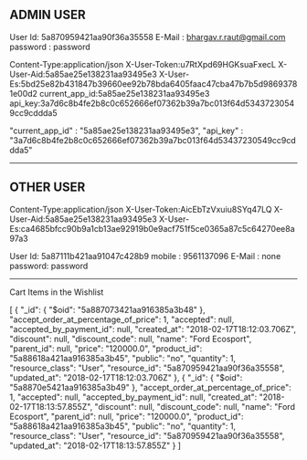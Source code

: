 ADMIN USER
-----------

User Id: 5a870959421aa90f36a35558
E-Mail : bhargav.r.raut@gmail.com
password : password

Content-Type:application/json
X-User-Token:u7RtXpd69HGKsuaFxecL
X-User-Aid:5a85ae25e138231aa93495e3
X-User-Es:5bd25e82b431847b39660ee92b78bda6405faac47cba47b7b5d98693781e00d2
current_app_id:5a85ae25e138231aa93495e3
api_key:3a7d6c8b4fe2b8c0c652666ef07362b39a7bc013f64d53437230549cc9cddda5





"current_app_id" : "5a85ae25e138231aa93495e3",
"api_key" : "3a7d6c8b4fe2b8c0c652666ef07362b39a7bc013f64d53437230549cc9cddda5"



---------------------------------------------------------------

OTHER USER
-----------

Content-Type:application/json
X-User-Token:AicEbTzVxuiu8SYq47LQ
X-User-Aid:5a85ae25e138231aa93495e3
X-User-Es:ca4685bfcc90b9a1cb13ae92919b0e9acf751f5ce0365a87c5c64270ee8a97a3


User Id: 5a87111b421aa91047c428b9
mobile : 9561137096
E-Mail : none
password: password



---------------------------------------------------------------


Cart Items in the Wishlist

[
    {
        "_id": {
            "$oid": "5a887073421aa916385a3b48"
        },
        "accept_order_at_percentage_of_price": 1,
        "accepted": null,
        "accepted_by_payment_id": null,
        "created_at": "2018-02-17T18:12:03.706Z",
        "discount": null,
        "discount_code": null,
        "name": "Ford Ecosport",
        "parent_id": null,
        "price": "120000.0",
        "product_id": "5a88618a421aa916385a3b45",
        "public": "no",
        "quantity": 1,
        "resource_class": "User",
        "resource_id": "5a870959421aa90f36a35558",
        "updated_at": "2018-02-17T18:12:03.706Z"
    },
    {
        "_id": {
            "$oid": "5a8870e5421aa916385a3b49"
        },
        "accept_order_at_percentage_of_price": 1,
        "accepted": null,
        "accepted_by_payment_id": null,
        "created_at": "2018-02-17T18:13:57.855Z",
        "discount": null,
        "discount_code": null,
        "name": "Ford Ecosport",
        "parent_id": null,
        "price": "120000.0",
        "product_id": "5a88618a421aa916385a3b45",
        "public": "no",
        "quantity": 1,
        "resource_class": "User",
        "resource_id": "5a870959421aa90f36a35558",
        "updated_at": "2018-02-17T18:13:57.855Z"
    }
]